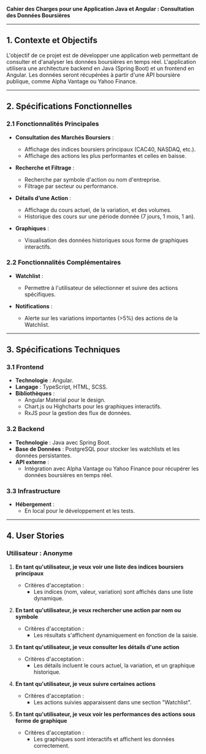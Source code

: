 **Cahier des Charges pour une Application Java et Angular : Consultation des Données Boursières**

---

## 1. Contexte et Objectifs
L'objectif de ce projet est de développer une application web permettant de consulter et d'analyser les données boursières en temps réel. L'application utilisera une architecture backend en Java (Spring Boot) et un frontend en Angular. Les données seront récupérées à partir d'une API boursière publique, comme Alpha Vantage ou Yahoo Finance.

---

## 2. Spécifications Fonctionnelles

### 2.1 Fonctionnalités Principales
- **Consultation des Marchés Boursiers** :
  - Affichage des indices boursiers principaux (CAC40, NASDAQ, etc.).
  - Affichage des actions les plus performantes et celles en baisse.

- **Recherche et Filtrage** :
  - Recherche par symbole d'action ou nom d'entreprise.
  - Filtrage par secteur ou performance.

- **Détails d’une Action** :
  - Affichage du cours actuel, de la variation, et des volumes.
  - Historique des cours sur une période donnée (7 jours, 1 mois, 1 an).

- **Graphiques** :
  - Visualisation des données historiques sous forme de graphiques interactifs.

### 2.2 Fonctionnalités Complémentaires
- **Watchlist** :
  - Permettre à l'utilisateur de sélectionner et suivre des actions spécifiques.

- **Notifications** :
  - Alerte sur les variations importantes (>5%) des actions de la Watchlist.

---

## 3. Spécifications Techniques

### 3.1 Frontend
- **Technologie** : Angular.
- **Langage** : TypeScript, HTML, SCSS.
- **Bibliothèques** :
  - Angular Material pour le design.
  - Chart.js ou Highcharts pour les graphiques interactifs.
  - RxJS pour la gestion des flux de données.

### 3.2 Backend
- **Technologie** : Java avec Spring Boot.
- **Base de Données** : PostgreSQL pour stocker les watchlists et les données persistantes.
- **API externe** :
  - Intégration avec Alpha Vantage ou Yahoo Finance pour récupérer les données boursières en temps réel.

### 3.3 Infrastructure
- **Hébergement** :
  - En local pour le développement et les tests.

---

## 4. User Stories

### Utilisateur : Anonyme
1. **En tant qu'utilisateur, je veux voir une liste des indices boursiers principaux**
   - Critères d'acceptation :
     - Les indices (nom, valeur, variation) sont affichés dans une liste dynamique.

2. **En tant qu'utilisateur, je veux rechercher une action par nom ou symbole**
   - Critères d'acceptation :
     - Les résultats s'affichent dynamiquement en fonction de la saisie.

3. **En tant qu'utilisateur, je veux consulter les détails d'une action**
   - Critères d'acceptation :
     - Les détails incluent le cours actuel, la variation, et un graphique historique.

4. **En tant qu'utilisateur, je veux suivre certaines actions**
   - Critères d'acceptation :
     - Les actions suivies apparaissent dans une section "Watchlist".

5. **En tant qu'utilisateur, je veux voir les performances des actions sous forme de graphique**
   - Critères d'acceptation :
     - Les graphiques sont interactifs et affichent les données correctement.

